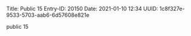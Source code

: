 Title: Public 15
Entry-ID: 20150
Date: 2021-01-10 12:34
UUID: 1c8f327e-9533-5703-aab6-6d57608e821e

public 15
